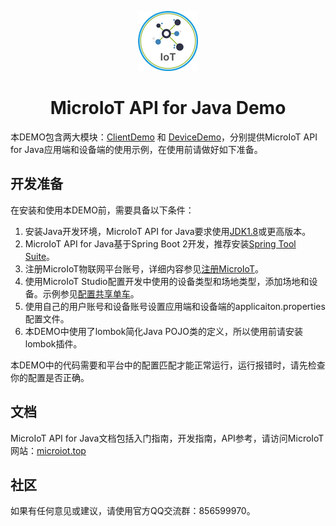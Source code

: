 <p align="center"><img src="https://github.com/MicroIoT/website/blob/master/src/statics/icons/favicon-96x96.png" alt="Logo"></p>
<h1 align="center">MicroIoT API for Java Demo</h1>


本DEMO包含两大模块：[ClientDemo](https://github.com/MicroIoT/MicroIoTDemo/tree/master/ClientDemo) 和 [DeviceDemo](https://github.com/MicroIoT/MicroIoTDemo/tree/master/DeviceDemo)，分别提供MicroIoT API for Java应用端和设备端的使用示例，在使用前请做好如下准备。


## 开发准备

在安装和使用本DEMO前，需要具备以下条件：

1. 安装Java开发环境，MicroIoT API for Java要求使用[JDK1.8](http://www.oracle.com/technetwork/java/javase/downloads/index.html)或更高版本。
2. MicroIoT API for Java基于Spring Boot 2开发，推荐安装[Spring Tool Suite](https://spring.io/tools/sts/all)。
3. 注册MicroIoT物联网平台账号，详细内容参见[注册MicroIoT](https://www.microiot.top/site/start/start/#microiot)。
4. 使用MicroIoT Studio配置开发中使用的设备类型和场地类型，添加场地和设备。示例参见[配置共享单车](https://www.microiot.top/site/start/start/)。
5. 使用自己的用户账号和设备账号设置应用端和设备端的applicaiton.properties配置文件。
6. 本DEMO中使用了lombok简化Java POJO类的定义，所以使用前请安装lombok插件。

本DEMO中的代码需要和平台中的配置匹配才能正常运行，运行报错时，请先检查你的配置是否正确。



## 文档

MicroIoT API for Java文档包括入门指南，开发指南，API参考，请访问MicroIoT网站：[microiot.top](https://www.microiot.top)

## 社区

如果有任何意见或建议，请使用官方QQ交流群：856599970。

